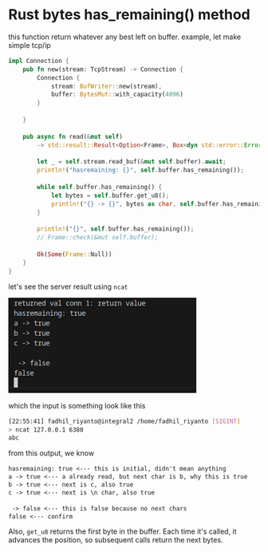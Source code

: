 # Rust bytes has_remaining() method

this function return whatever any best left on buffer. example, let make simple tcp/ip

```rust
impl Connection {
    pub fn new(stream: TcpStream) -> Connection {
        Connection {
            stream: BufWriter::new(stream),
            buffer: BytesMut::with_capacity(4096)
        }

    }

    pub async fn read(&mut self) 
        -> std::result::Result<Option<Frame>, Box<dyn std::error::Error + Send + Sync>> {
        
        let _ = self.stream.read_buf(&mut self.buffer).await;
        println!("hasremaining: {}", self.buffer.has_remaining());
        
        while self.buffer.has_remaining() {
            let bytes = self.buffer.get_u8();
            println!("{} -> {}", bytes as char, self.buffer.has_remaining());
        }

        println!("{}", self.buffer.has_remaining());
        // Frame::check(&mut self.buffer);

        Ok(Some(Frame::Null))
    }
}
```

let's see the server result using `ncat`

![ncat-result](../_images/tcp-ncat-snapshot.png)

which the input is something look like this
```sh
[22:55:41] fadhil_riyanto@integral2 /home/fadhil_riyanto [SIGINT]
> ncat 127.0.0.1 6380
abc

```

from this output, we know
```
hasremaining: true <--- this is initial, didn't mean anything
a -> true <--- a already read, but next char is b, why this is true
b -> true <--- next is c, also true
c -> true <--- next is \n char, also true

 -> false <--- this is false because no next chars
false <--- confirm
```

Also, `get_u8` returns the first byte in the buffer. Each time it's called, it advances the position, so subsequent calls return the next bytes.
